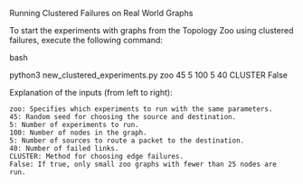 Running Clustered Failures on Real World Graphs

To start the experiments with graphs from the Topology Zoo using clustered failures, execute the following command:

bash

python3 new_clustered_experiments.py zoo 45 5 100 5 40 CLUSTER False

Explanation of the inputs (from left to right):

    zoo: Specifies which experiments to run with the same parameters.
    45: Random seed for choosing the source and destination.
    5: Number of experiments to run.
    100: Number of nodes in the graph.
    5: Number of sources to route a packet to the destination.
    40: Number of failed links.
    CLUSTER: Method for choosing edge failures.
    False: If true, only small zoo graphs with fewer than 25 nodes are run.
